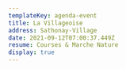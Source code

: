 ```yaml
---
templateKey: agenda-event
title: La Villageoise
address: Sathonay-Village
date: 2021-09-12T07:00:37.449Z
resume: Courses & Marche Nature
display: true
---
```


